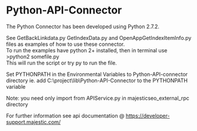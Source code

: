 Python-API-Connector
====================

The Python Connector has been developed using Python 2.7.2.

See GetBackLinkdata.py GetIndexData.py and OpenAppGetIndexItemInfo.py files as examples of how to use these connector.\
To run the examples have python 2+ installed, then in terminal use >python2 somefile.py  
This will run the script or try py to run the file.

Set PYTHONPATH in the Environmental Variables to Python-API-connector directory ie. add C:\project\lib\Python-API-Connector to the PYTHONPATH variable

Note: you need only import from  APIService.py in majesticseo_external_rpc directory   

For further information see api documentation @ https://developer-support.majestic.com/
